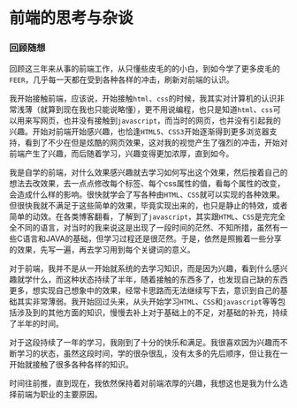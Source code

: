 # 前端的思考与杂谈

### 回顾随想
回顾这三年来从事的前端工作，从只懂些皮毛的的小白，到如今学了更多皮毛的`FEER`，几乎每一天都在受到各种各样的冲击，刷新对前端的认识。

我开始接触前端，应该说，开始接触`html`、`css`的时候，我其实对计算机的认识非常浅薄（就算到现在我也只能说略懂），更不用说编程，也只是知道`html`、`css`可以用来写网页，也并没有接触到`javascript`，而当时的网页，也并没有引起我的兴趣。开始对前端开始感兴趣，也恰逢`HTML5`、`CSS3`开始逐渐得到更多浏览器支持，看到了不少在但是炫酷的网页效果，这对我的视觉产生了强烈的冲击，开始对前端产生了兴趣，而后随着学习，兴趣变得更加浓厚，直到如今。

我是自学的前端，对什么效果感兴趣就去学习如何写出这个效果，然后按着自己的想法去改效果，去一点点修改每个标签、每个css属性的值，看每个属性的改变，会造成什么样的影响。很快就学会了写各种由`HTML`、`CSS`就可以实现的各种效果。但很快我就不满足于这些简单的效果，毕竟实现出来的，也只是静止的特效，或者简单的动效。在各类博客翻看，了解到了`javascript`，其实跟`HTML`、`CSS`是完完全全不同的语言，对当时的我来说这是出现了一段时间的茫然、不知所措，虽然有一些C语言和JAVA的基础，但学习过程还是很茫然。于是，依然是照搬着一些分享的效果，先写一遍，再去学习用到每个关键词的意义。

对于前端，我并不是从一开始就系统的去学习知识，而是因为兴趣，看到什么感兴趣就学什么，而这种状态持续了半年，随着接触的东西多了，也发现自己缺的东西更多，想实现自己想象中的效果，经常卡思路而无法继续写下去，意识到自己的基础其实非常薄弱。我开始回过头来，从头开始学习`HTML`、`CSS`和`javascript`等等包括涉及到的其他方面的知识，慢慢去补上对于基础上的不足，对基础的补充，持续了半年的时间。

对于这段持续了一年的学习，我刚到了十分的快乐和满足。我很喜欢因为兴趣而不断学习的状态，虽然这段时间，学的很杂很乱，没有太多的先后顺序，但让我在一开始就接触了很多各种各样的知识。

时间往前推，直到现在，我依然保持着对前端浓厚的兴趣，我想这也是我为什么选择前端为职业的主要原因。

